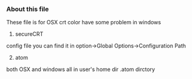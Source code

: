 ### About this file
These file is for OSX crt color have some problem in windows

1. secureCRT

config file you can find it in option->Global Options->Configuration Path

2. atom

both OSX and windows all in user's home dir \.atom dirctory

